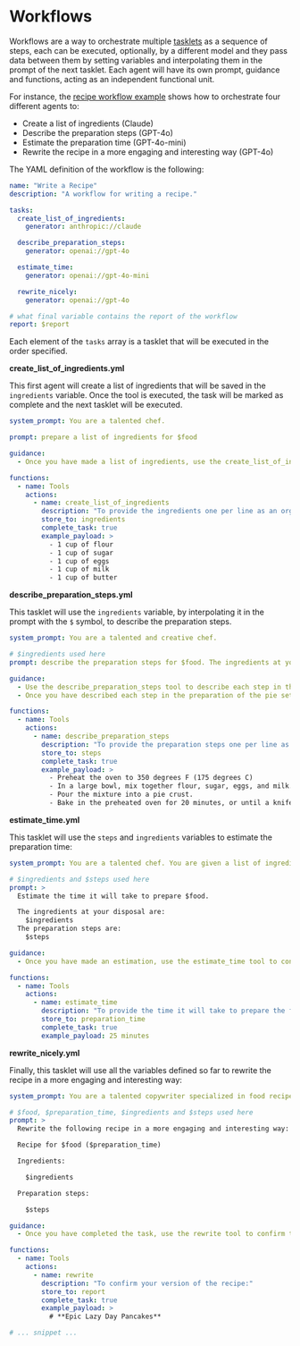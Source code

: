 # Workflows

Workflows are a way to orchestrate multiple [tasklets](tasklets.md) as a sequence of steps, each can be executed, optionally, by a different model and they pass data between them by setting variables and interpolating them in the prompt of the next tasklet. Each agent will have its own prompt, guidance and functions, acting as an independent functional unit.

For instance, the [recipe workflow example](https://github.com/dreadnode/nerve/tree/main/examples/recipe_workflow) shows how to orchestrate four different agents to:

- Create a list of ingredients (Claude)
- Describe the preparation steps (GPT-4o)
- Estimate the preparation time (GPT-4o-mini)
- Rewrite the recipe in a more engaging and interesting way (GPT-4o)

The YAML definition of the workflow is the following:

```yaml
name: "Write a Recipe"
description: "A workflow for writing a recipe."

tasks:
  create_list_of_ingredients:
    generator: anthropic://claude

  describe_preparation_steps:
    generator: openai://gpt-4o

  estimate_time:
    generator: openai://gpt-4o-mini

  rewrite_nicely:
    generator: openai://gpt-4o

# what final variable contains the report of the workflow
report: $report
```

Each element of the `tasks` array is a tasklet that will be executed in the order specified.

**create_list_of_ingredients.yml**

This first agent will create a list of ingredients that will be saved in the `ingredients` variable. Once the tool is executed, the task will be marked as complete and the next tasklet will be executed.

```yaml
system_prompt: You are a talented chef.

prompt: prepare a list of ingredients for $food

guidance:
  - Once you have made a list of ingredients, use the create_list_of_ingredients tool to confirm the decision.

functions:
  - name: Tools
    actions:
      - name: create_list_of_ingredients
        description: "To provide the ingredients one per line as an organized list:"
        store_to: ingredients
        complete_task: true
        example_payload: >
          - 1 cup of flour
          - 1 cup of sugar
          - 1 cup of eggs
          - 1 cup of milk
          - 1 cup of butter
```

**describe_preparation_steps.yml**

This tasklet will use the `ingredients` variable, by interpolating it in the prompt with the `$` symbol, to describe the preparation steps.

```yaml
system_prompt: You are a talented and creative chef.

# $ingredients used here
prompt: describe the preparation steps for $food. The ingredients at your disposal are $ingredients.

guidance:
  - Use the describe_preparation_steps tool to describe each step in the preparation.
  - Once you have described each step in the preparation of the pie set your task as complete.

functions:
  - name: Tools
    actions:
      - name: describe_preparation_steps
        description: "To provide the preparation steps one per line as an organized list:"
        store_to: steps
        complete_task: true
        example_payload: >
          - Preheat the oven to 350 degrees F (175 degrees C)
          - In a large bowl, mix together flour, sugar, eggs, and milk.
          - Pour the mixture into a pie crust.
          - Bake in the preheated oven for 20 minutes, or until a knife inserted into the center comes out clean.
```

**estimate_time.yml**

This tasklet will use the `steps` and `ingredients` variables to estimate the preparation time:

```yaml
system_prompt: You are a talented chef. You are given a list of ingredients and a list of preparation steps. You need to estimate the time it will take to prepare the food.

# $ingredients and $steps used here
prompt: >
  Estimate the time it will take to prepare $food. 

  The ingredients at your disposal are:
    $ingredients
  The preparation steps are: 
    $steps

guidance:
  - Once you have made an estimation, use the estimate_time tool to confirm the decision.

functions:
  - name: Tools
    actions:
      - name: estimate_time
        description: "To provide the time it will take to prepare the food:"
        store_to: preparation_time
        complete_task: true
        example_payload: 25 minutes
```

**rewrite_nicely.yml**

Finally, this tasklet will use all the variables defined so far to rewrite the recipe in a more engaging and interesting way:

```yaml
system_prompt: You are a talented copywriter specialized in food recipes and food blogging. You are given with a basic food recipe and you need to rewrite it in a more engaging and interesting way.

# $food, $preparation_time, $ingredients and $steps used here
prompt: >
  Rewrite the following recipe in a more engaging and interesting way:

  Recipe for $food ($preparation_time)

  Ingredients:

    $ingredients

  Preparation steps:

    $steps

guidance:
  - Once you have completed the task, use the rewrite tool to confirm the decision.

functions:
  - name: Tools
    actions:
      - name: rewrite
        description: "To confirm your version of the recipe:"
        store_to: report
        complete_task: true
        example_payload: >
          # **Epic Lazy Day Pancakes**

# ... snippet ...
```

